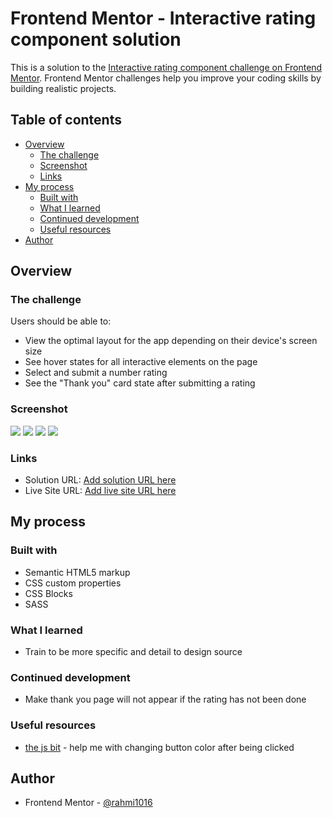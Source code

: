 # Frontend Mentor - Interactive rating component solution

This is a solution to the [Interactive rating component challenge on Frontend Mentor](https://www.frontendmentor.io/challenges/interactive-rating-component-koxpeBUmI). Frontend Mentor challenges help you improve your coding skills by building realistic projects.

## Table of contents

- [Overview](#overview)
  - [The challenge](#the-challenge)
  - [Screenshot](#screenshot)
  - [Links](#links)
- [My process](#my-process)
  - [Built with](#built-with)
  - [What I learned](#what-i-learned)
  - [Continued development](#continued-development)
  - [Useful resources](#useful-resources)
- [Author](#author)

## Overview

### The challenge

Users should be able to:

- View the optimal layout for the app depending on their device's screen size
- See hover states for all interactive elements on the page
- Select and submit a number rating
- See the "Thank you" card state after submitting a rating

### Screenshot

![](./images/First%20page%20-%20desktop.png)
![](./images/Second%20page%20-%20desktop.png)
![](./images/First%20page%20-%20mobile.png)
![](./images/Second%20page%20-%20mobile.png)

### Links

- Solution URL: [Add solution URL here](https://your-solution-url.com)
- Live Site URL: [Add live site URL here](https://your-live-site-url.com)

## My process

### Built with

- Semantic HTML5 markup
- CSS custom properties
- CSS Blocks
- SASS

### What I learned

- Train to be more specific and detail to design source

### Continued development

- Make thank you page will not appear if the rating has not been done

### Useful resources

- [the js bit](https://softauthor.com/make-selected-clicked-button-active-in-javascript/) -
  help me with changing button color after being clicked

## Author

- Frontend Mentor - [@rahmi1016](https://www.frontendmentor.io/profile/rahmi1016)
